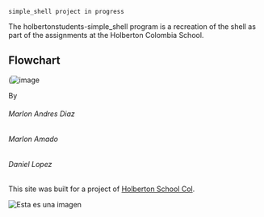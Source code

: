`simple_shell project in progress`

The holbertonstudents-simple_shell program is a recreation of the shell as part of the assignments at the Holberton Colombia School.

<h2>Flowchart</h2>


(![image](https://user-images.githubusercontent.com/98677728/184039615-c60eeed0-ef1e-4dad-a010-a6de2cab09db.png)




By
###### Marlon Andres Diaz 
###### Marlon Amado
###### Daniel Lopez

This site was built for a project of [Holberton School Col](https://www.holbertoncolombia.com/).

![Esta es una imagen](C:\Users\mdref\Downloads\145311672-53ee1362-943a-4a60-896b-08057bfcdcfe.png)
